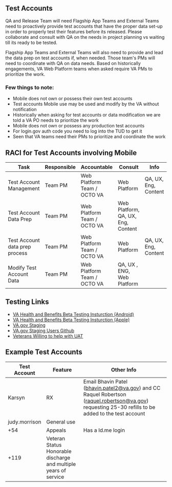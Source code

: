 ## Test Accounts 
QA and Release Team will need Flagship App Teams and External Teams need to proactively provide test accounts that have the proper data set-up in order to properly test their features before its released. Please collaborate and consult with QA on the needs in project planning vs waiting till its ready to be tested. 

Flagship App Teams and External Teams will also need to provide and lead the data prep on test accounts if, when needed. Those team's PMs will need to coordinate with QA on data needs. Based on historically engagements, VA Web Platform teams when asked require VA PMs to prioritize the work. 

### Few things to note: 
 - Mobile does not own or possess their own test accounts
 - Test accounts Mobile use may be used and modify by the VA without notification
 - Historically when asking for test accounts or data modification we are told a VA PO needs to prioritize the work 
 - Mobile does not own or possess any production test accounts
 - For login.gov auth code you need to log into the TUD to get it
 - Seen that VA teams need their PMs to prioritize and coordinate the work 

## RACI for Test Accounts involving Mobile

| Task | Responsible | Accountable | Consult | Info |   
| ----- | --------- | ---------- | -------- | ------- |
| Test Account Management | Team PM  | Web Platform Team / OCTO VA  | Web Platform  | QA, UX, Eng, Content|
| Test Account Data Prep | Team PM |  Web Platform Team / OCTO VA  | Web Platform, QA, UX, Eng, Content  | |
| Test Account data prep process | Team PM |  Web Platform Team / OCTO VA  | Web Platform  | QA, UX, Eng, Content |
| Modify Test Account Data | Team PM |  Web Platform Team / OCTO VA  | QA, UX , ENG, Web Platform  | |

## Testing Links 
 - [VA Health and Benefits Beta Testing Insturction (Android)](https://docs.google.com/document/d/1vVRCqiIbunnfy_umwETlhXDmLyS5Cppo6bRde-082gQ/edit#heading=h.o1b49rfssykx)
 - [VA Health and Benefits Beta Testing Insturction (Apple)](https://docs.google.com/document/d/1SnNqpnCaKR46YqK9-CTnBakEmeusZbKXW8qYDm8PW14/edit#heading=h.bq7xff4j2scv)
 - [VA.gov Staging](https://staging.va.gov/)
 - [VA.gov Staging Users Github](https://github.com/department-of-veterans-affairs/va.gov-team-sensitive/blob/master/Administrative/vagov-users/mvi-staging-users.csv)
 - [Veterans Willing to help with UAT](https://github.com/department-of-veterans-affairs/va.gov-team-sensitive/blob/master/Administrative/vagov-users/team-veterans.md)

## Example Test Accounts

| Test Account | Feature | Other Info |
| ------------ | ------- | ------------- |
| Karsyn | RX | Email Bhavin Patel (bhavin.patel2@va.gov) and CC Raquel Robertson (raquel.robertson@va.gov) requesting 25-30 refills to be added to the test account | 
| judy.morrison | General use | 
| +54 | Appeals | Has a Id.me login  | 
| +119 | Veteran Status Honorable discharge and multiple years of service | | 






